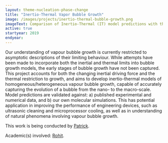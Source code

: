 ```yaml
---
layout: theme-nucleation-phase-change
title: "Inertio-Thermal Vapor Bubble Growth"
image: /images/projects/inertio-thermal-bubble-growth.png
imageText: Comparison of Inertio-Thermal (IT) model predictions with the inertial Rayleigh-Plesset equation (RP), the MRG model, and MD results.
active: true
startyear: 2019
endyear:
---
```


Our understanding of vapour bubble growth is currently restricted to asymptotic descriptions of their limiting behaviour. While attempts have been made to incorporate both the inertial and thermal limits into bubble growth models, the early stages of bubble growth have not been captured. This project accounts for both the changing inertial driving force and the thermal restriction to growth, and aims to develop inertio-thermal models of homogeneous/heterogeneous vapour bubble growth, capable of accurately capturing the evolution of a bubble from the nano- to the macro-scale. Model predictions are validated against: a) published experimental and numerical data, and b) our own molecular simulations. This has potential application in improving the performance of engineering devices, such as ultrasonic cleaning and microprocessor cooling, as well as in understanding of natural phenomena involving vapour bubble growth.

This work is being conducted by [Patrick](/team/sullivan-patrick). 

Academic(s) involved: [Rohit](/team/rohit-pillai).
